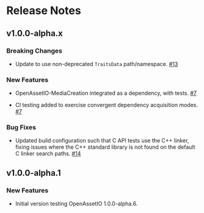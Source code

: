 Release Notes
=============

v1.0.0-alpha.x
--------------

### Breaking Changes

* Update to use non-deprecated `TraitsData` path/namespace.
  [#13](https://github.com/OpenAssetIO/OpenAssetIO-Test-CMake/pull/13)

### New Features

* OpenAssetIO-MediaCreation integrated as a dependency, with tests.
[#7](https://github.com/OpenAssetIO/OpenAssetIO-Test-CMake/pull/7)

* CI testing added to exercise convergent dependency acquisition modes.
[#7](https://github.com/OpenAssetIO/OpenAssetIO-Test-CMake/pull/7)

### Bug Fixes

* Updated build configuration such that C API tests use the C++ linker,
  fixing issues where the C++ standard library is not found on the
  default C linker search paths.
  [#14](https://github.com/OpenAssetIO/OpenAssetIO-Test-CMake/pull/14)

v1.0.0-alpha.1
--------------

### New Features

* Initial version testing OpenAssetIO 1.0.0-alpha.6.
